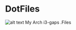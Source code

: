 # DotFiles
![alt text](https://raw.githubusercontent.com/username/projectname/branch/path/to/img.png)
My Arch i3-gaps .Files
